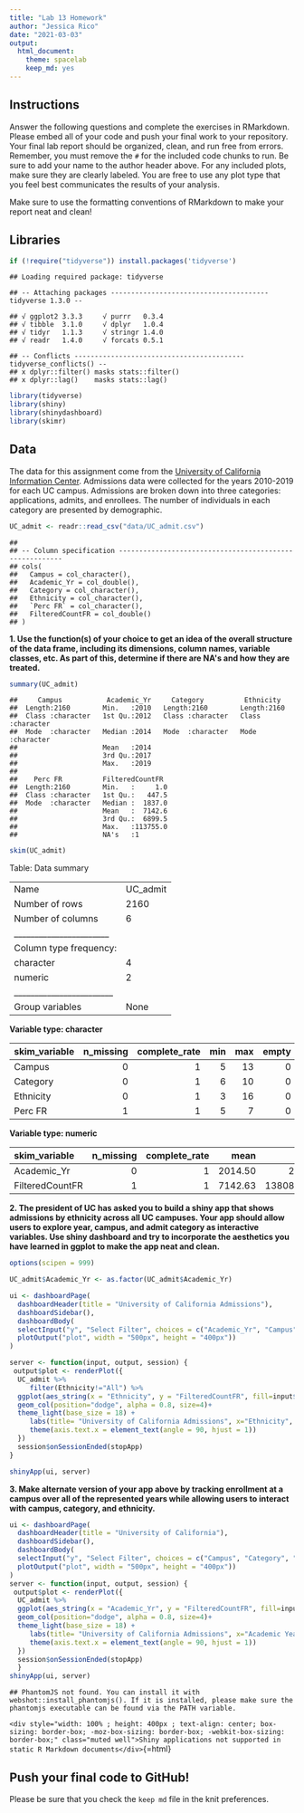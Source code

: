```yaml
---
title: "Lab 13 Homework"
author: "Jessica Rico"
date: "2021-03-03"
output:
  html_document: 
    theme: spacelab
    keep_md: yes
---
```




## Instructions
Answer the following questions and complete the exercises in RMarkdown. Please embed all of your code and push your final work to your repository. Your final lab report should be organized, clean, and run free from errors. Remember, you must remove the `#` for the included code chunks to run. Be sure to add your name to the author header above. For any included plots, make sure they are clearly labeled. You are free to use any plot type that you feel best communicates the results of your analysis.  

Make sure to use the formatting conventions of RMarkdown to make your report neat and clean!  

## Libraries

```r
if (!require("tidyverse")) install.packages('tidyverse')
```

```
## Loading required package: tidyverse
```

```
## -- Attaching packages --------------------------------------- tidyverse 1.3.0 --
```

```
## √ ggplot2 3.3.3     √ purrr   0.3.4
## √ tibble  3.1.0     √ dplyr   1.0.4
## √ tidyr   1.1.3     √ stringr 1.4.0
## √ readr   1.4.0     √ forcats 0.5.1
```

```
## -- Conflicts ------------------------------------------ tidyverse_conflicts() --
## x dplyr::filter() masks stats::filter()
## x dplyr::lag()    masks stats::lag()
```


```r
library(tidyverse)
library(shiny)
library(shinydashboard)
library(skimr)
```

## Data
The data for this assignment come from the [University of California Information Center](https://www.universityofcalifornia.edu/infocenter). Admissions data were collected for the years 2010-2019 for each UC campus. Admissions are broken down into three categories: applications, admits, and enrollees. The number of individuals in each category are presented by demographic.  

```r
UC_admit <- readr::read_csv("data/UC_admit.csv")
```

```
## 
## -- Column specification --------------------------------------------------------
## cols(
##   Campus = col_character(),
##   Academic_Yr = col_double(),
##   Category = col_character(),
##   Ethnicity = col_character(),
##   `Perc FR` = col_character(),
##   FilteredCountFR = col_double()
## )
```

**1. Use the function(s) of your choice to get an idea of the overall structure of the data frame, including its dimensions, column names, variable classes, etc. As part of this, determine if there are NA's and how they are treated.**  


```r
summary(UC_admit)
```

```
##     Campus           Academic_Yr     Category          Ethnicity        
##  Length:2160        Min.   :2010   Length:2160        Length:2160       
##  Class :character   1st Qu.:2012   Class :character   Class :character  
##  Mode  :character   Median :2014   Mode  :character   Mode  :character  
##                     Mean   :2014                                        
##                     3rd Qu.:2017                                        
##                     Max.   :2019                                        
##                                                                         
##    Perc FR          FilteredCountFR   
##  Length:2160        Min.   :     1.0  
##  Class :character   1st Qu.:   447.5  
##  Mode  :character   Median :  1837.0  
##                     Mean   :  7142.6  
##                     3rd Qu.:  6899.5  
##                     Max.   :113755.0  
##                     NA's   :1
```

```r
skim(UC_admit)
```


Table: Data summary

|                         |         |
|:------------------------|:--------|
|Name                     |UC_admit |
|Number of rows           |2160     |
|Number of columns        |6        |
|_______________________  |         |
|Column type frequency:   |         |
|character                |4        |
|numeric                  |2        |
|________________________ |         |
|Group variables          |None     |


**Variable type: character**

|skim_variable | n_missing| complete_rate| min| max| empty| n_unique| whitespace|
|:-------------|---------:|-------------:|---:|---:|-----:|--------:|----------:|
|Campus        |         0|             1|   5|  13|     0|        9|          0|
|Category      |         0|             1|   6|  10|     0|        3|          0|
|Ethnicity     |         0|             1|   3|  16|     0|        8|          0|
|Perc FR       |         1|             1|   5|   7|     0|     1293|          0|


**Variable type: numeric**

|skim_variable   | n_missing| complete_rate|    mean|       sd|   p0|    p25|    p50|    p75|   p100|hist  |
|:---------------|---------:|-------------:|-------:|--------:|----:|------:|------:|------:|------:|:-----|
|Academic_Yr     |         0|             1| 2014.50|     2.87| 2010| 2012.0| 2014.5| 2017.0|   2019|▇▇▇▇▇ |
|FilteredCountFR |         1|             1| 7142.63| 13808.91|    1|  447.5| 1837.0| 6899.5| 113755|▇▁▁▁▁ |

**2. The president of UC has asked you to build a shiny app that shows admissions by ethnicity across all UC campuses. Your app should allow users to explore year, campus, and admit category as interactive variables. Use shiny dashboard and try to incorporate the aesthetics you have learned in ggplot to make the app neat and clean.**



```r
options(scipen = 999)
```


```r
UC_admit$Academic_Yr <- as.factor(UC_admit$Academic_Yr)
```


```r
ui <- dashboardPage(
  dashboardHeader(title = "University of California Admissions"),
  dashboardSidebar(),
  dashboardBody(
  selectInput("y", "Select Filter", choices = c("Academic_Yr", "Campus", "Category"), selected = "Academic_Yr"),
  plotOutput("plot", width = "500px", height = "400px"))
)

server <- function(input, output, session) { 
 output$plot <- renderPlot({
  UC_admit %>% 
     filter(Ethnicity!="All") %>% 
  ggplot(aes_string(x = "Ethnicity", y = "FilteredCountFR", fill=input$y)) +
  geom_col(position="dodge", alpha = 0.8, size=4)+
  theme_light(base_size = 18) + 
     labs(title= "University of California Admissions", x="Ethnicity", y="Number Students Admitted", fill = "Legend")+
     theme(axis.text.x = element_text(angle = 90, hjust = 1))
  })
  session$onSessionEnded(stopApp)
}

shinyApp(ui, server)
```

**3. Make alternate version of your app above by tracking enrollment at a campus over all of the represented years while allowing users to interact with campus, category, and ethnicity.**


```r
ui <- dashboardPage(
  dashboardHeader(title = "University of California"),
  dashboardSidebar(),
  dashboardBody(
  selectInput("y", "Select Filter", choices = c("Campus", "Category", "Ethnicity"), selected = "Campus"),
  plotOutput("plot", width = "500px", height = "400px"))
)
server <- function(input, output, session) { 
 output$plot <- renderPlot({
  UC_admit %>% 
  ggplot(aes_string(x = "Academic_Yr", y = "FilteredCountFR", fill=input$y)) +
  geom_col(position="dodge", alpha = 0.8, size=4)+
  theme_light(base_size = 18) + 
     labs(title= "University of California Admissions", x="Academic Year", y="Number Students Admitted", fill = "Legend")+
     theme(axis.text.x = element_text(angle = 90, hjust = 1))
  })
  session$onSessionEnded(stopApp)
  }
shinyApp(ui, server)
```

```
## PhantomJS not found. You can install it with webshot::install_phantomjs(). If it is installed, please make sure the phantomjs executable can be found via the PATH variable.
```

`<div style="width: 100% ; height: 400px ; text-align: center; box-sizing: border-box; -moz-box-sizing: border-box; -webkit-box-sizing: border-box;" class="muted well">Shiny applications not supported in static R Markdown documents</div>`{=html}

## Push your final code to GitHub!
Please be sure that you check the `keep md` file in the knit preferences. 
